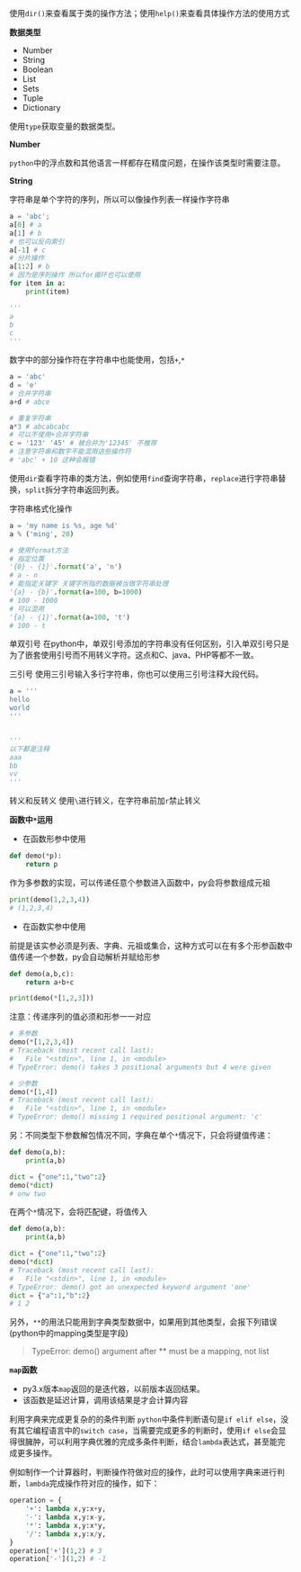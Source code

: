 使用`dir()`来查看属于类的操作方法；使用`help()`来查看具体操作方法的使用方式

**数据类型**

- Number
- String
- Boolean
- List
- Sets
- Tuple
- Dictionary

使用`type`获取变量的数据类型。

**Number**

`python`中的浮点数和其他语言一样都存在精度问题，在操作该类型时需要注意。

**String**

字符串是单个字符的序列，所以可以像操作列表一样操作字符串

```python
a = 'abc';
a[0] # a
a[1] # b
# 也可以反向索引
a[-1] # c
# 分片操作
a[1:2] # b
# 因为是序列操作 所以for循环也可以使用
for item in a:
	print(item)

'''
a
b
c
'''
```



数字中的部分操作符在字符串中也能使用，包括`+`,`*`

```python
a = 'abc'
d = 'e'
# 合并字符串
a+d # abce

# 重复字符串
a*3 # abcabcabc
# 可以不使用+合并字符串
c = '123' '45' # 被合并为'12345' 不推荐
# 注意字符串和数字不能混用这些操作符
# 'abc' + 10 这种会报错
```

使用`dir`查看字符串的类方法，例如使用`find`查询字符串，`replace`进行字符串替换，`split`拆分字符串返回列表。

字符串格式化操作
```python
a = 'my name is %s, age %d'
a % ('ming', 20)

# 使用format方法
# 指定位置
'{0} - {1}'.format('a', 'n')
# a - n
# 能指定关键字 关键字所指的数据被当做字符串处理
'{a} - {b}'.format(a=100, b=1000)
# 100 - 1000
# 可以混用
'{a} - {1}'.format(a=100, 't')
# 100 - t
```

单双引号
在python中，单双引号添加的字符串没有任何区别，引入单双引号只是为了嵌套使用引号而不用转义字符。这点和C、java、PHP等都不一致。

三引号
使用三引号输入多行字符串，你也可以使用三引号注释大段代码。
```python
a = '''
hello
world
'''


'''
以下都是注释
aaa
bb
vv
'''

```

转义和反转义
使用`\`进行转义，在字符串前加`r`禁止转义


**函数中`*`运用**

- 在函数形参中使用
```python
def demo(*p):
    return p
```
作为多参数的实现，可以传递任意个参数进入函数中，py会将参数组成元祖
```python
print(demo(1,2,3,4))
# (1,2,3,4)
```

- 在函数实参中使用

前提是该实参必须是列表、字典、元祖或集合，这种方式可以在有多个形参函数中值传递一个参数，py会自动解析并赋给形参
```python
def demo(a,b,c):
    return a+b+c

print(demo(*[1,2,3]))

```
注意：传递序列的值必须和形参一一对应
```python
# 多参数
demo(*[1,2,3,4])
# Traceback (most recent call last):
#   File "<stdin>", line 1, in <module>
# TypeError: demo() takes 3 positional arguments but 4 were given

# 少参数
demo(*[1,4])
# Traceback (most recent call last):
#   File "<stdin>", line 1, in <module>
# TypeError: demo() missing 1 required positional argument: 'c'
```
另：不同类型下参数解包情况不同，字典在单个`*`情况下，只会将键值传递：
```python
def demo(a,b):
    print(a,b)

dict = {"one":1,"two":2}
demo(*dict)
# onw two
```
在两个`*`情况下，会将匹配键，将值传入
```python
def demo(a,b):
    print(a,b)

dict = {"one":1,"two":2}
demo(*dict)
# Traceback (most recent call last):
#   File "<stdin>", line 1, in <module>
# TypeError: demo() got an unexpected keyword argument 'one'
dict = {"a":1,"b":2}
# 1 2
```
另外，`**`的用法只能用到字典类型数据中，如果用到其他类型，会报下列错误(python中的mapping类型是字段)
> TypeError: demo() argument after ** must be a mapping, not list


**`map`函数**
- py3.x版本`map`返回的是迭代器，以前版本返回结果。
- 该函数是延迟计算，调用该结果是才会计算内容


利用字典来完成更复杂的的条件判断
`python`中条件判断语句是`if elif else`，没有其它编程语言中的`switch case`，当需要完成更多的判断时，使用`if else`会显得很臃肿，可以利用字典优雅的完成多条件判断，结合`lambda`表达式，甚至能完成更多操作。

例如制作一个计算器时，判断操作符做对应的操作，此时可以使用字典来进行判断，`lambda`完成操作符对应的操作，如下：
```python
operation = {
    '+': lambda x,y:x+y,
    '-': lambda x,y:x-y,
    '*': lambda x,y:x*y,
    '/': lambda x,y:x/y,
}
operation['+'](1,2) # 3
operation['-'](1,2) # -1
```

